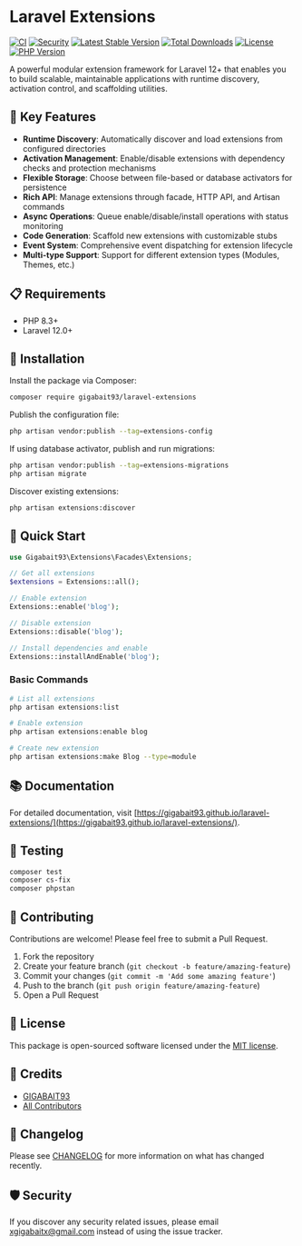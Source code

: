 # Laravel Extensions

[![CI](https://github.com/gigabait93/laravel-extensions/actions/workflows/ci.yml/badge.svg)](https://github.com/gigabait93/laravel-extensions/actions/workflows/ci.yml)
[![Security](https://github.com/gigabait93/laravel-extensions/actions/workflows/security.yml/badge.svg)](https://github.com/gigabait93/laravel-extensions/actions/workflows/security.yml)
[![Latest Stable Version](https://img.shields.io/packagist/v/gigabait93/laravel-extensions.svg)](https://packagist.org/packages/gigabait93/laravel-extensions)
[![Total Downloads](https://img.shields.io/packagist/dt/gigabait93/laravel-extensions.svg)](https://packagist.org/packages/gigabait93/laravel-extensions)
[![License](https://img.shields.io/packagist/l/gigabait93/laravel-extensions.svg)](https://packagist.org/packages/gigabait93/laravel-extensions)
[![PHP Version](https://img.shields.io/packagist/php-v/gigabait93/laravel-extensions.svg)](https://packagist.org/packages/gigabait93/laravel-extensions)

A powerful modular extension framework for Laravel 12+ that enables you to build scalable, maintainable applications with runtime discovery, activation control, and scaffolding utilities.

## 🚀 Key Features

- **Runtime Discovery**: Automatically discover and load extensions from configured directories
- **Activation Management**: Enable/disable extensions with dependency checks and protection mechanisms
- **Flexible Storage**: Choose between file-based or database activators for persistence
- **Rich API**: Manage extensions through facade, HTTP API, and Artisan commands
- **Async Operations**: Queue enable/disable/install operations with status monitoring
- **Code Generation**: Scaffold new extensions with customizable stubs
- **Event System**: Comprehensive event dispatching for extension lifecycle
- **Multi-type Support**: Support for different extension types (Modules, Themes, etc.)

## 📋 Requirements

- PHP 8.3+
- Laravel 12.0+

## 🔧 Installation

Install the package via Composer:

```bash
composer require gigabait93/laravel-extensions
```

Publish the configuration file:

```bash
php artisan vendor:publish --tag=extensions-config
```

If using database activator, publish and run migrations:

```bash
php artisan vendor:publish --tag=extensions-migrations
php artisan migrate
```

Discover existing extensions:

```bash
php artisan extensions:discover
```

## 🎯 Quick Start

```php
use Gigabait93\Extensions\Facades\Extensions;

// Get all extensions
$extensions = Extensions::all();

// Enable extension
Extensions::enable('blog');

// Disable extension  
Extensions::disable('blog');

// Install dependencies and enable
Extensions::installAndEnable('blog');
```

### Basic Commands

```bash
# List all extensions
php artisan extensions:list

# Enable extension
php artisan extensions:enable blog

# Create new extension
php artisan extensions:make Blog --type=module
```

## 📚 Documentation

For detailed documentation, visit [https://gigabait93.github.io/laravel-extensions/](https://gigabait93.github.io/laravel-extensions/).

## 🧪 Testing

```bash
composer test
composer cs-fix
composer phpstan
```

## 🤝 Contributing

Contributions are welcome! Please feel free to submit a Pull Request.

1. Fork the repository
2. Create your feature branch (`git checkout -b feature/amazing-feature`)
3. Commit your changes (`git commit -m 'Add some amazing feature'`)
4. Push to the branch (`git push origin feature/amazing-feature`)
5. Open a Pull Request

## 📄 License

This package is open-sourced software licensed under the [MIT license](LICENSE).

## 🙏 Credits

- [GIGABAIT93](https://github.com/GIGABAIT93)
- [All Contributors](../../contributors)

## 🔧 Changelog

Please see [CHANGELOG](CHANGELOG.md) for more information on what has changed recently.

## 🛡️ Security

If you discover any security related issues, please email xgigabaitx@gmail.com instead of using the issue tracker.
